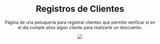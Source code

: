 <div align="center">
  <h1><b>Registros de Clientes</b></h1>
  <p>Página de una peluquería para registrar clientes que permite verificar si en el dia cumple años algún cliente para realizarle un descuento.</p>
  <img src="https://i.postimg.cc/WzqqCb0p/Fondo.jpg">
</div>

